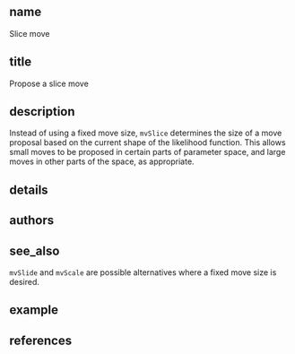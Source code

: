 ## name
Slice move
## title
Propose a slice move
## description
Instead of using a fixed move size, `mvSlice` determines the size of a move proposal based on the current shape of the likelihood function.
This allows small moves to be proposed in certain parts of parameter space,
and large moves in other parts of the space, as appropriate.
## details
## authors
## see_also
`mvSlide` and `mvScale` are possible alternatives where a fixed move size is desired.
## example
## references
